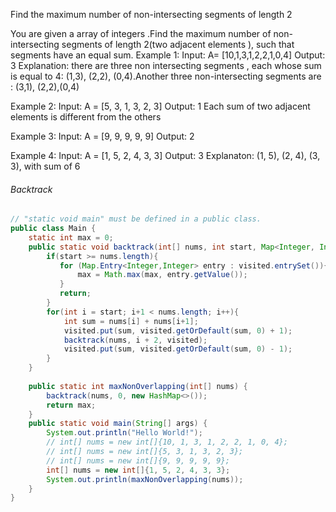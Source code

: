 Find the maximum number of non-intersecting segments of length 2

You are given a array of integers .Find the maximum number of non-intersecting segments of length 2(two adjacent elements ), such that segments have an equal sum.
Example 1:
Input: A= [10,1,3,1,2,2,1,0,4] 
Output: 3
Explanation: there are three non intersecting segments , each whose sum is equal to 4: (1,3), (2,2), (0,4).Another three non-intersecting segments are : (3,1), (2,2),(0,4)

Example 2:
Input: A = [5, 3, 1, 3, 2, 3]
Output: 1
Each sum of two adjacent elements is different from the others

Example 3:
Input: A = [9, 9, 9, 9, 9]
Output: 2

Example 4:
Input: A = [1, 5, 2, 4, 3, 3]
Output: 3
Explanaton: (1, 5), (2, 4), (3, 3), with sum of 6

###### Backtrack

```java
// "static void main" must be defined in a public class.
public class Main {
    static int max = 0;
    public static void backtrack(int[] nums, int start, Map<Integer, Integer> visited){
        if(start >= nums.length){
           for (Map.Entry<Integer,Integer> entry : visited.entrySet()){
               max = Math.max(max, entry.getValue());
           }
           return;
        }
        for(int i = start; i+1 < nums.length; i++){
            int sum = nums[i] + nums[i+1];
            visited.put(sum, visited.getOrDefault(sum, 0) + 1);
            backtrack(nums, i + 2, visited);
            visited.put(sum, visited.getOrDefault(sum, 0) - 1);
        }
    }
    
    public static int maxNonOverlapping(int[] nums) {
        backtrack(nums, 0, new HashMap<>());
        return max;
    }
    public static void main(String[] args) {
        System.out.println("Hello World!");
        // int[] nums = new int[]{10, 1, 3, 1, 2, 2, 1, 0, 4};
        // int[] nums = new int[]{5, 3, 1, 3, 2, 3};
        // int[] nums = new int[]{9, 9, 9, 9, 9};
        int[] nums = new int[]{1, 5, 2, 4, 3, 3};
        System.out.println(maxNonOverlapping(nums));
    }
}
```
